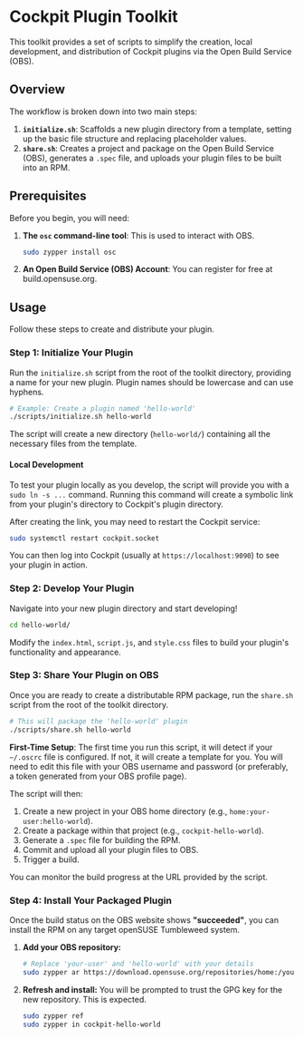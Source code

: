 # Cockpit Plugin Toolkit

This toolkit provides a set of scripts to simplify the creation, local development, and distribution of Cockpit plugins via the Open Build Service (OBS).

## Overview

The workflow is broken down into two main steps:

1.  **`initialize.sh`**: Scaffolds a new plugin directory from a template, setting up the basic file structure and replacing placeholder values.
2.  **`share.sh`**: Creates a project and package on the Open Build Service (OBS), generates a `.spec` file, and uploads your plugin files to be built into an RPM.

## Prerequisites

Before you begin, you will need:

1.  **The `osc` command-line tool**: This is used to interact with OBS.
    ```bash
    sudo zypper install osc
    ```

2.  **An Open Build Service (OBS) Account**: You can register for free at build.opensuse.org.

## Usage

Follow these steps to create and distribute your plugin.

### Step 1: Initialize Your Plugin

Run the `initialize.sh` script from the root of the toolkit directory, providing a name for your new plugin. Plugin names should be lowercase and can use hyphens.

```bash
# Example: Create a plugin named 'hello-world'
./scripts/initialize.sh hello-world
```

The script will create a new directory (`hello-world/`) containing all the necessary files from the template.

#### Local Development

To test your plugin locally as you develop, the script will provide you with a `sudo ln -s ...` command. Running this command will create a symbolic link from your plugin's directory to Cockpit's plugin directory.

After creating the link, you may need to restart the Cockpit service:
```bash
sudo systemctl restart cockpit.socket
```
You can then log into Cockpit (usually at `https://localhost:9090`) to see your plugin in action.

### Step 2: Develop Your Plugin

Navigate into your new plugin directory and start developing!

```bash
cd hello-world/
```

Modify the `index.html`, `script.js`, and `style.css` files to build your plugin's functionality and appearance.

### Step 3: Share Your Plugin on OBS

Once you are ready to create a distributable RPM package, run the `share.sh` script from the root of the toolkit directory.

```bash
# This will package the 'hello-world' plugin
./scripts/share.sh hello-world
```

**First-Time Setup**: The first time you run this script, it will detect if your `~/.oscrc` file is configured. If not, it will create a template for you. You will need to edit this file with your OBS username and password (or preferably, a token generated from your OBS profile page).

The script will then:
1.  Create a new project in your OBS home directory (e.g., `home:your-user:hello-world`).
2.  Create a package within that project (e.g., `cockpit-hello-world`).
3.  Generate a `.spec` file for building the RPM.
4.  Commit and upload all your plugin files to OBS.
5.  Trigger a build.

You can monitor the build progress at the URL provided by the script.

### Step 4: Install Your Packaged Plugin

Once the build status on the OBS website shows **"succeeded"**, you can install the RPM on any target openSUSE Tumbleweed system.

1.  **Add your OBS repository:**
    ```bash
    # Replace 'your-user' and 'hello-world' with your details
    sudo zypper ar https://download.opensuse.org/repositories/home:/your-user:/hello-world/openSUSE_Tumbleweed/home:your-user:hello-world.repo
    ```

2.  **Refresh and install:**
    You will be prompted to trust the GPG key for the new repository. This is expected.
    ```bash
    sudo zypper ref
    sudo zypper in cockpit-hello-world
    ```